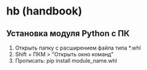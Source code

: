 # hb (handbook)

## Установка модуля Python с ПК
1. Открыть папку с расширением файла типа *.whl
2. Shift + ПКМ > "Открыть окно команд"
3. Прописать: pip install module_name.whl
